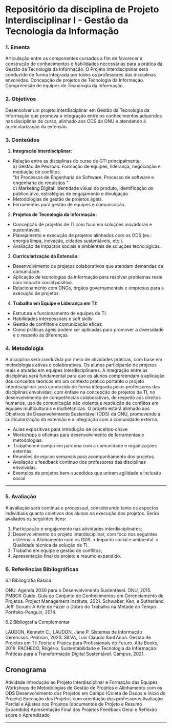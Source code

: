 # Repositório da disciplina de Projeto Interdisciplinar I - Gestão da Tecnologia da Informação

### 1. **Ementa**
Articulação entre os componentes cursados a fim de favorecer a construção de conhecimentos e habilidades necessárias para a prática da Gestão da Tecnologia da Informação. O Projeto interdisciplinar será conduzido de forma integrada por todos os professores das disciplinas envolvidas. Concepção de projetos de Tecnologia da Informação. Compreensão de equipes de Tecnologia da Informação.


### 2. **Objetivos**
Desenvolver um projeto interdisciplinar em Gestão da Tecnologia da Informação que promova a integração entre os conhecimentos adquiridos nas disciplinas do curso, alinhado aos ODS da ONU e atendendo à curricularização da extensão.

### 3. **Conteúdos**			
			
1. **Integração Interdisciplinar:**			
- Relação entre as disciplinas do curso de GTI principalmente:			
a) Gestão de Pessoas: Formação de equipes, liderança, negociação e mediação de conflitos.			
"b) Processos de Engenharia de Software: Processo de software e engenharia de requisitos			"			
c) Marketing Digital: identidade visual do produto, identificação do público alvo, estratégias de engajamento e divulgação 			
- Metodologias de gestão de projetos ágeis.			
- Ferramentas para gestão de equipes e comunicação.			
			
			
2. **Projetos de Tecnologia da Informação:**			
- Concepção de projetos de TI com foco em soluções inovadoras e sustentáveis.			
- Planejamento e execução de projetos alinhados com os ODS (ex.: energia limpa, inovação, cidades sustentáveis, etc.).			
- Avaliação de impactos sociais e ambientais de soluções tecnológicas.			
			
3. **Curricularização da Extensão:**			
- Desenvolvimento de projetos colaborativos que atendam demandas da comunidade.			
- Aplicação de tecnologias da informação para resolver problemas reais com impacto social positivo.			
- Relacionamento com ONGs, órgãos governamentais e empresas para a execução de projetos.			
			
4. **Trabalho em Equipe e Liderança em TI:**			
- Estrutura e funcionamento de equipes de TI.			
- Habilidades interpessoais e soft skills			
- Gestão de conflitos e comunicação eficaz.			
- Como práticas ágeis podem ser aplicadas para promover a diversidade e o respeito às diferenças 			

### 4. **Metodologia**
A disciplina será conduzida por meio de atividades práticas, com base em metodologias ativas e colaborativas. Os alunos participarão de projetos reais e atuarão em equipes interdisciplinares. A integração entre as disciplinas será fundamental para que os alunos compreendam a aplicação dos conceitos teóricos em um contexto prático portanto o projeto interdisciplinar será conduzido de forma integrada pelos professores das disciplinas envolvidas, com ênfase na concepção de projetos de TI, no desenvolvimento de competências colaborativas, de respeito aos direitos humanos, uso de comunicação não violenta e resolução de conflitos em equipes multiculturais e multiétcnicas. O projeto estará alinhado aos Objetivos de Desenvolvimento Sustentável (ODS) da ONU, promovendo a curricularização da extensão e a integração com a comunidade externa.

- Aulas expositivas para introdução de conceitos-chave
- Workshops e oficinas para desenvolvimento de ferramentas e metodologias.
- Trabalho em campo em parceria com a comunidade e organizações externas.
- Reuniões de equipe semanais para acompanhamento dos projetos.
- Avaliação e feedback contínuo dos professores das disciplinas envolvidas.
- Exemplos de projetos bem-sucedidos que uniram agilidade e inclusão social
---

### 5. **Avaliação**

A avaliação será contínua e processual, considerando tanto os aspectos individuais quanto coletivos dos alunos na execução dos projetos. Serão avaliados os seguintes itens:

1. Participação e engajamento nas atividades interdisciplinares;
2. Desenvolvimento do projeto interdisciplinar, com foco nos seguintes critérios:
• Alinhamento com os ODS.
• Impacto social e ambiental.
• Qualidade técnica da solução de TI.
3. Trabalho em equipe e gestão de conflitos;
4. Apresentação final do projeto e resumo expandido.

### 6. **Referências Bibliográficas**

6.1 Bibliografia Básica

ONU. Agenda 2030 para o Desenvolvimento Sustentável. ONU, 2015.
PMBOK Guide. Guia do Conjunto de Conhecimentos em Gerenciamento de Projetos. Project Management Institute, 2021.
Schwaber, Ken, e Sutherland, Jeff. Scrum: A Arte de Fazer o Dobro do Trabalho na Metade do Tempo. Portfolio-Penguin, 2014.

6.2 Bibliografia Complementar

LAUDON, Kenneth C.; LAUDON, Jane P. Sistemas de Informação Gerenciais. Pearson, 2020.
SILVA, Luis Claudio Sant’Anna. Gestão de Projetos em TI: Teoria e Prática para Profissionais do Futuro. Alta Books, 2019.
PACHECO, Rogério. Sustentabilidade e Tecnologia da Informação: Práticas para a Transformação Digital Sustentável. Campus, 2021.

## **Cronograma**

Atividade
Introdução ao Projeto Interdisciplinar e Formação das Equipes
Workshops de Metodologias de Gestão de Projetos e Alinhamento com os ODS
Desenvolvimento dos Projetos em Campo (Coleta de Dados e Início do Projeto)
Execução dos Projetos com orientação dos professores
Avaliação Parcial e Ajustes nos Projetos (documentos de Projeto e Resumo Expandido)
Apresentação Final dos Projetos
Feedback Geral e Reflexão sobre o Aprendizado

----------------------------


